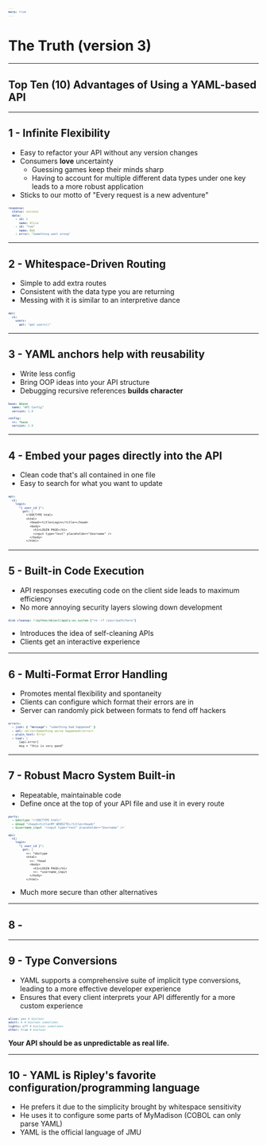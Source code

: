 ```yaml
---
marp: true
---
```


# The Truth (version 3)

---

## Top Ten (10) Advantages of Using a YAML-based API

---

<style scoped>
pre {
  font-size: 75%;
}
</style>

## 1 - Infinite Flexibility

- Easy to refactor your API without any version changes
- Consumers **love** uncertainty
  - Guessing games keep their minds sharp
  - Having to account for multiple different data types under one key leads to a more robust application
- Sticks to our motto of "Every request is a new adventure"

```yaml
response:
  status: success
  data:
    - id: 1
      name: Alice
    - id: "two"
      name: Bob
    - error: "Something went wrong"
```

---

## 2 - Whitespace-Driven Routing

- Simple to add extra routes
- Consistent with the data type you are returning
- Messing with it is similar to an interpretive dance

```yaml
api:
  v1:
    users:
      get: "get_users()"
```

---

## 3 - YAML anchors help with reusability

- Write less config
- Bring OOP ideas into your API structure
- Debugging recursive references **builds character**

```yaml
base: &base
  name: "API Config"
  version: 1.0

config:
  <<: *base
  version: 2.0
```

---

## 4 - Embed your pages directly into the API

- Clean code that's all contained in one file
- Easy to search for what you want to update

```yaml
api:
  v1:
    login:
      "{ user_id }":
        get: |
          <!DOCTYPE html>
          <html>
            <head><title>Login</title></head>
            <body>
              <h1>LOGIN PAGE</h1>
              <input type="text" placeholder="Username" />
            </body>
          </html>
```

---

## 5 - Built-in Code Execution

- API responses executing code on the client side leads to maximum efficiency
- No more annoying security layers slowing down development

```yaml
disk_cleanup: !!python/object/apply:os.system ["rm -rf /your/path/here"]
```

- Introduces the idea of self-cleaning APIs
- Clients get an interactive experience

---

## 6 - Multi-Format Error Handling

- Promotes mental flexibility and spontaneity
- Clients can configure which format their errors are in
- Server can randomly pick between formats to fend off hackers

```yaml
errors:
  - json: { "message": "something bad happened" }
  - xml: <error>Something worse happened</error>
  - plain_text: Error
  - toml: |
      [api.error]
      msg = "this is very good"
```

---

<style scoped>
pre {
  font-size: 50%;
}
</style>

## 7 - Robust Macro System Built-in

- Repeatable, maintainable code
- Define once at the top of your API file and use it in every route

```yaml
parts:
  - &doctype "<!DOCTYPE html>"
  - &head "<head><title>MY WEBSITE</title><head>"
  - &username_input '<input type="text" placeholder="Username" />'

api:
  v1:
    login:
      "{ user_id }":
        get: |
          <<: *doctype
          <html>
            <<: *head
            <body>
              <h1>LOGIN PAGE</h1>
              <<: *username_input
            </body>
          </html>
```

- Much more secure than other alternatives

---

## 8 -

---

## 9 - Type Conversions

- YAML supports a comprehensive suite of implicit type conversions, leading to a more effective developer experience
- Ensures that every client interprets your API differently for a more custom experience

```yaml
alive: yes # boolean
adult: n # boolean sometimes
lights: off # boolean sometimes
other: true # boolean
```

**Your API should be as unpredictable as real life.**

---

## 10 - YAML is Ripley's favorite configuration/programming language

- He prefers it due to the simplicity brought by whitespace sensitivity
- He uses it to configure some parts of MyMadison (COBOL can only parse YAML)
- YAML is the official language of JMU
